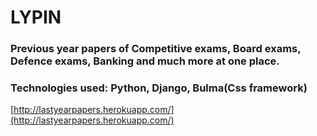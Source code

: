 # LYPIN
### Previous year papers of Competitive exams, Board exams, Defence exams, Banking and much more at one place.
### Technologies used: Python, Django, Bulma(Css framework)
[http://lastyearpapers.herokuapp.com/](http://lastyearpapers.herokuapp.com/)
